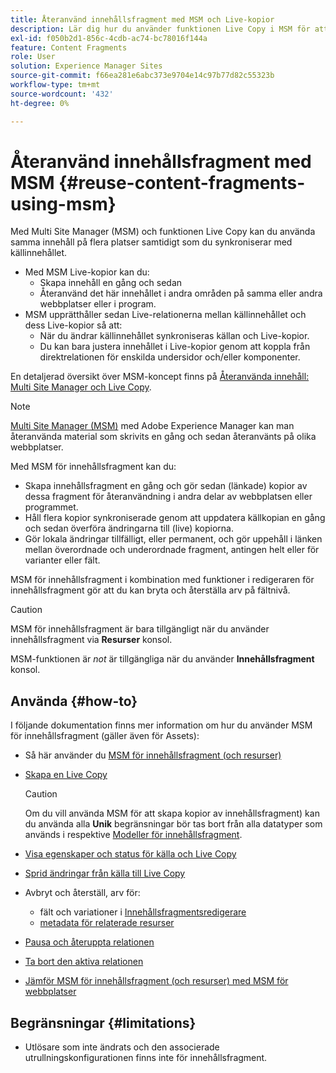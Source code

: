 ```yaml
---
title: Återanvänd innehållsfragment med MSM och Live-kopior
description: Lär dig hur du använder funktionen Live Copy i MSM för att använda samma, eller liknande, innehåll i innehållsfragment på flera platser, samtidigt som du synkroniserar med källinnehållet.
exl-id: f050b2d1-856c-4cdb-ac74-bc78016f144a
feature: Content Fragments
role: User
solution: Experience Manager Sites
source-git-commit: f66ea281e6abc373e9704e14c97b77d82c55323b
workflow-type: tm+mt
source-wordcount: '432'
ht-degree: 0%

---
```


# Återanvänd innehållsfragment med MSM {#reuse-content-fragments-using-msm}

Med Multi Site Manager (MSM) och funktionen Live Copy kan du använda samma innehåll på flera platser samtidigt som du synkroniserar med källinnehållet.

* Med MSM Live-kopior kan du:
   * Skapa innehåll en gång och sedan
   * Återanvänd det här innehållet i andra områden på samma eller andra webbplatser eller i program.
* MSM upprätthåller sedan Live-relationerna mellan källinnehållet och dess Live-kopior så att:
   * När du ändrar källinnehållet synkroniseras källan och Live-kopior.
   * Du kan bara justera innehållet i Live-kopior genom att koppla från direktrelationen för enskilda undersidor och/eller komponenter.

En detaljerad översikt över MSM-koncept finns på [Återanvända innehåll: Multi Site Manager och Live Copy](/help/sites-cloud/administering/msm/overview.md).

>[!NOTE]
>
>[Multi Site Manager (MSM)](/help/sites-cloud/administering/msm/overview.md) med Adobe Experience Manager kan man återanvända material som skrivits en gång och sedan återanvänts på olika webbplatser.

Med MSM för innehållsfragment kan du:

* Skapa innehållsfragment en gång och gör sedan (länkade) kopior av dessa fragment för återanvändning i andra delar av webbplatsen eller programmet.
* Håll flera kopior synkroniserade genom att uppdatera källkopian en gång och sedan överföra ändringarna till (live) kopiorna.
* Gör lokala ändringar tillfälligt, eller permanent, och gör uppehåll i länken mellan överordnade och underordnade fragment, antingen helt eller för varianter eller fält.

MSM för innehållsfragment i kombination med funktioner i redigeraren för innehållsfragment gör att du kan bryta och återställa arv på fältnivå.

>[!CAUTION]
>
>MSM för innehållsfragment är bara tillgängligt när du använder innehållsfragment via **Resurser** konsol.
>
>MSM-funktionen är *not* är tillgängliga när du använder **Innehållsfragment** konsol.

## Använda {#how-to}

I följande dokumentation finns mer information om hur du använder MSM för innehållsfragment (gäller även för Assets):

* Så här använder du [MSM för innehållsfragment (och resurser)](/help/assets/reuse-assets-using-msm.md)

* [Skapa en Live Copy](/help/assets/reuse-assets-using-msm.md)

  >[!CAUTION]
  >
  >Om du vill använda MSM för att skapa kopior av innehållsfragment) kan du använda alla **Unik** begränsningar bör tas bort från alla datatyper som används i respektive [Modeller för innehållsfragment](/help/assets/content-fragments/content-fragments-models.md).

* [Visa egenskaper och status för källa och Live Copy](/help/assets/reuse-assets-using-msm.md#properties)
* [Sprid ändringar från källa till Live Copy](/help/assets/reuse-assets-using-msm.md#rollout-sync)
* Avbryt och återställ, arv för:
   * fält och variationer i [Innehållsfragmentsredigerare](/help/assets/content-fragments/content-fragments-variations.md#inheritance)
   * [metadata för relaterade resurser](/help/assets/content-fragments/content-fragments-variations.md#canceling-reenabling-inheritance-individual-items)
* [Pausa och återuppta relationen](/help/assets/reuse-assets-using-msm.md#suspend-resume)
* [Ta bort den aktiva relationen](/help/assets/reuse-assets-using-msm.md#detach)
* [Jämför MSM för innehållsfragment (och resurser) med MSM för webbplatser](/help/assets/reuse-assets-using-msm.md#comparison)

## Begränsningar {#limitations}

* Utlösare som inte ändrats och den associerade utrullningskonfigurationen finns inte för innehållsfragment.

